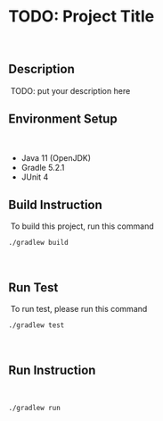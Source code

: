 # TODO: Project Title
​
## Description
​
TODO: put your description here
​
## Environment Setup
​
- Java 11 (OpenJDK)
- Gradle 5.2.1
- JUnit 4
​
## Build Instruction
​
To build this project, run this command
```
./gradlew build
```
​
## Run Test
​
To run test, please run this command
```
./gradlew test
```
​
## Run Instruction
​
```
./gradlew run
```
